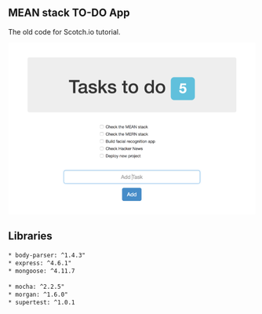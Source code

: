 ## MEAN stack TO-DO App

The old code for Scotch.io tutorial.

<div align="center">
  <img src="https://github.com/Cu7ious/MEAN-Todo/raw/master/public/images/MEAN-Todo-App.png" alt="MEAN stack TO-DO App" />
</div>

## Libraries
```
* body-parser: ^1.4.3"
* express: ^4.6.1"
* mongoose: ^4.11.7

* mocha: ^2.2.5"
* morgan: ^1.6.0"
* supertest: ^1.0.1
```
